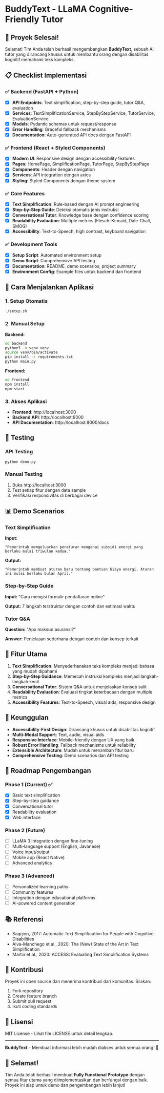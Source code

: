 # BuddyText - LLaMA Cognitive-Friendly Tutor

## 🎉 Proyek Selesai!

Selamat! Tim Anda telah berhasil mengembangkan **BuddyText**, sebuah AI tutor yang dirancang khusus untuk membantu orang dengan disabilitas kognitif memahami teks kompleks.

## 📋 Checklist Implementasi

### ✅ Backend (FastAPI + Python)
- [x] **API Endpoints**: Text simplification, step-by-step guide, tutor Q&A, evaluation
- [x] **Services**: TextSimplificationService, StepByStepService, TutorService, EvaluationService
- [x] **Models**: Pydantic schemas untuk request/response
- [x] **Error Handling**: Graceful fallback mechanisms
- [x] **Documentation**: Auto-generated API docs dengan FastAPI

### ✅ Frontend (React + Styled Components)
- [x] **Modern UI**: Responsive design dengan accessibility features
- [x] **Pages**: HomePage, SimplificationPage, TutorPage, StepByStepPage
- [x] **Components**: Header dengan navigation
- [x] **Services**: API integration dengan axios
- [x] **Styling**: Styled Components dengan theme system

### ✅ Core Features
- [x] **Text Simplification**: Rule-based dengan AI prompt engineering
- [x] **Step-by-Step Guide**: Deteksi otomatis jenis instruksi
- [x] **Conversational Tutor**: Knowledge base dengan confidence scoring
- [x] **Readability Evaluation**: Multiple metrics (Flesch-Kincaid, Dale-Chall, SMOG)
- [x] **Accessibility**: Text-to-Speech, high contrast, keyboard navigation

### ✅ Development Tools
- [x] **Setup Script**: Automated environment setup
- [x] **Demo Script**: Comprehensive API testing
- [x] **Documentation**: README, demo scenarios, project summary
- [x] **Environment Config**: Example files untuk backend dan frontend

## 🚀 Cara Menjalankan Aplikasi

### 1. Setup Otomatis
```bash
./setup.sh
```

### 2. Manual Setup

**Backend:**
```bash
cd backend
python3 -m venv venv
source venv/bin/activate
pip install -r requirements.txt
python main.py
```

**Frontend:**
```bash
cd frontend
npm install
npm start
```

### 3. Akses Aplikasi
- **Frontend**: http://localhost:3000
- **Backend API**: http://localhost:8000
- **API Documentation**: http://localhost:8000/docs

## 🧪 Testing

### API Testing
```bash
python demo.py
```

### Manual Testing
1. Buka http://localhost:3000
2. Test setiap fitur dengan data sample
3. Verifikasi responsivitas di berbagai device

## 📊 Demo Scenarios

### Text Simplification
**Input:**
```
"Pemerintah mengeluarkan peraturan mengenai subsidi energi yang berlaku mulai triwulan kedua."
```

**Output:**
```
"Pemerintah membuat aturan baru tentang bantuan biaya energi. Aturan ini mulai berlaku bulan April."
```

### Step-by-Step Guide
**Input:** "Cara mengisi formulir pendaftaran online"

**Output:** 7 langkah terstruktur dengan contoh dan estimasi waktu

### Tutor Q&A
**Question:** "Apa maksud asuransi?"

**Answer:** Penjelasan sederhana dengan contoh dan konsep terkait

## 🎯 Fitur Utama

1. **Text Simplification**: Menyederhanakan teks kompleks menjadi bahasa yang mudah dipahami
2. **Step-by-Step Guidance**: Memecah instruksi kompleks menjadi langkah-langkah kecil
3. **Conversational Tutor**: Sistem Q&A untuk menjelaskan konsep sulit
4. **Readability Evaluation**: Evaluasi tingkat keterbacaan dengan multiple metrics
5. **Accessibility Features**: Text-to-Speech, visual aids, responsive design

## 🌟 Keunggulan

- **Accessibility-First Design**: Dirancang khusus untuk disabilitas kognitif
- **Multi-Modal Support**: Text, audio, visual aids
- **Responsive Interface**: Mobile-friendly dengan UX yang baik
- **Robust Error Handling**: Fallback mechanisms untuk reliability
- **Extensible Architecture**: Mudah untuk menambah fitur baru
- **Comprehensive Testing**: Demo scenarios dan API testing

## 🔮 Roadmap Pengembangan

### Phase 1 (Current) ✅
- [x] Basic text simplification
- [x] Step-by-step guidance
- [x] Conversational tutor
- [x] Readability evaluation
- [x] Web interface

### Phase 2 (Future)
- [ ] LLaMA 3 integration dengan fine-tuning
- [ ] Multi-language support (English, Javanese)
- [ ] Voice input/output
- [ ] Mobile app (React Native)
- [ ] Advanced analytics

### Phase 3 (Advanced)
- [ ] Personalized learning paths
- [ ] Community features
- [ ] Integration dengan educational platforms
- [ ] AI-powered content generation

## 📚 Referensi

- Saggion, 2017: Automatic Text Simplification for People with Cognitive Disabilities
- Alva-Manchego et al., 2020: The (New) State of the Art in Text Simplification
- Martin et al., 2020: ACCESS: Evaluating Text Simplification Systems

## 🤝 Kontribusi

Proyek ini open source dan menerima kontribusi dari komunitas. Silakan:
1. Fork repository
2. Create feature branch
3. Submit pull request
4. Ikuti coding standards

## 📄 Lisensi

MIT License - Lihat file LICENSE untuk detail lengkap.

---

**BuddyText** - Membuat informasi lebih mudah diakses untuk semua orang! 🚀

## 🎊 Selamat!

Tim Anda telah berhasil membuat **Fully Functional Prototype** dengan semua fitur utama yang diimplementasikan dan berfungsi dengan baik. Proyek ini siap untuk demo dan pengembangan lebih lanjut!
